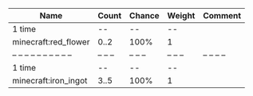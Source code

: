 | Name                 | Count | Chance | Weight | Comment |
| -------------------- | ----- | ------ | ------ | ------- |
| 1 time               |    -- |     -- |     -- |         |
| minecraft:red_flower |  0..2 |   100% |      1 |         |
| – – – – – – – – – –  | – – – | – – –  | – – –  | – – – – |
| 1 time               |    -- |     -- |     -- |         |
| minecraft:iron_ingot |  3..5 |   100% |      1 |         |
